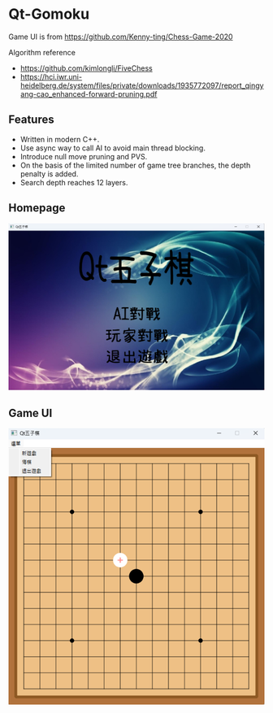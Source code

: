 # Qt-Gomoku
Game UI is from https://github.com/Kenny-ting/Chess-Game-2020

Algorithm reference 
- https://github.com/kimlongli/FiveChess 
- https://hci.iwr.uni-heidelberg.de/system/files/private/downloads/1935772097/report_qingyang-cao_enhanced-forward-pruning.pdf
## Features
- Written in modern C++.
- Use async way to call AI to avoid main thread blocking.
- Introduce null move pruning and PVS.
- On the basis of the limited number of game tree branches, the depth penalty is added.
- Search depth reaches 12 layers.
## Homepage
![image](https://github.com/SXKA/Qt-Gomoku/blob/master/Qt-Gomoku/resource/picture/mainwindow.png)
## Game UI
<div align=center><img src=https://github.com/SXKA/Qt-Gomoku/blob/master/Qt-Gomoku/resource/picture/gamewindow.png></div>
